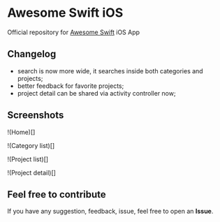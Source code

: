 # Awesome Swift iOS
Official repository for [Awesome Swift](https://github.com/matteocrippa/awesome-swift) iOS App

## Changelog

- search is now more wide, it searches inside both categories and projects;
- better feedback for favorite projects;
- project detail can be shared via activity controller now;

## Screenshots
!(Home)[]

!(Category list)[]

!(Project list)[]

!(Project detail)[]


## Feel free to contribute

If you have any suggestion, feedback, issue, feel free to open an **Issue**.
